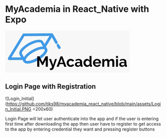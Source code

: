 # MyAcademia in React_Native with Expo

![Logo](https://github.com/tiks98/myacademia_react_native/blob/main/assets/LogoMain.jpeg?raw=true)

## Login Page with Registration

![Login_Initial](https://github.com/tiks98/myacademia_react_native/blob/main/assets/Login_Initial.PNG =200x60)

Login Page will let user authenticate into the app and if the user is entering first time after downloading the app then user have to register to get access to the app by entering credential they want and pressing register buttons
